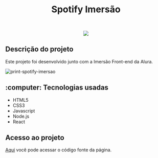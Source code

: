 <h1 align="center">Spotify Imersão</h1>

<br>
<p align="center">
  <img src="https://img.shields.io/badge/%20STATUS%20-%20CONCLU%C3%8DDO%20%20%20%20-44CC1?style=flat-square"/>
</p>

<h2>Descrição do projeto</h2>

<p>Este projeto foi desenvolvido junto com a Imersão Front-end da Alura.</p>

![print-spotify-imersao](https://github.com/user-attachments/assets/7229b3ed-346d-4718-a2c0-0534e8ba9832)

<h2>:computer: Tecnologias usadas</h2>

<ul>
  <li>HTML5</li>
  <li>CSS3</li>
  <li>Javascript</li>
  <li>Node.js</li>
  <li>React</li>
</ul>

<h2>Acesso ao projeto</h2>

<a href="https://github.com/vini-rbeiro/spotify-imersao">Aqui</a> você pode acessar o código fonte da página.
